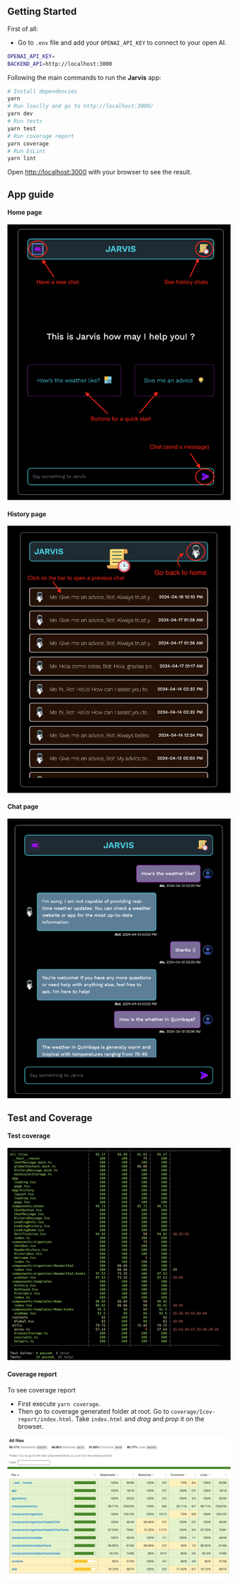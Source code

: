 ## Getting Started

First of all:

- Go to `.env` file and add your `OPENAI_API_KEY` to connect to your open AI.

```bash
OPENAI_API_KEY=
BACKEND_API=http://localhost:3000
```

Following the main commands to run the **Jarvis** app:

```bash
# Install dependencies
yarn
# Run loaclly and go to http://localhost:3000/
yarn dev
# Run tests
yarn test
# Run coverage report
yarn coverage
# Run EsLint
yarn lint
```

Open [http://localhost:3000](http://localhost:3000) with your browser to see the result.

## App guide

#### Home page

![home-page](public/readme/home.png)

#### History page

![history-page](public/readme/history.png)

#### Chat page

![chat-page](public/readme/chat.png)

## Test and Coverage

#### Test coverage

![test](public/readme/tests.png)

#### Coverage report

To see coverage report

- First execute `yarn coverage`.
- Then go to coverage generated folder at root. Go to `coverage/Icov-report/index.html`. Take `index.html` and _drag_ and _prop_ it on the browser.

![coverage](public/readme/coverage.png)
